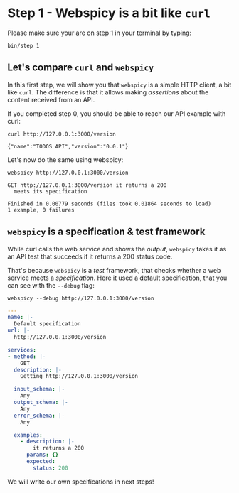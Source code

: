 # Step 1 - Webspicy is a bit like `curl`

Please make sure your are on step 1 in your terminal by typing:

```
bin/step 1
```

## Let's compare `curl` and `webspicy`

In this first step, we will show you that `webspicy` is a simple HTTP client, a bit like `curl`. The difference is that it allows making *assertions* about the content received from an API.

If you completed step 0, you should be able to reach our API example with curl:

```
curl http://127.0.0.1:3000/version
```

```
{"name":"TODOS API","version":"0.0.1"}
```

Let's now do the same using webspicy:

```
webspicy http://127.0.0.1:3000/version
```

```
GET http://127.0.0.1:3000/version it returns a 200
  meets its specification

Finished in 0.00779 seconds (files took 0.01864 seconds to load)
1 example, 0 failures
```

## `webspicy` is a specification & test framework

While curl calls the web service and shows the *output*,
`webspicy` takes it as an API test that succeeds if it returns
a 200 status code.

That's because `webspicy` is a *test* framework, that checks
whether a web service meets a *specification*. Here it used
a default specification, that you can see with the `--debug`
flag:

```
webspicy --debug http://127.0.0.1:3000/version
```

```yaml
---
name: |-
  Default specification
url: |-
  http://127.0.0.1:3000/version

services:
- method: |-
    GET
  description: |-
    Getting http://127.0.0.1:3000/version

  input_schema: |-
    Any
  output_schema: |-
    Any
  error_schema: |-
    Any

  examples:
    - description: |-
        it returns a 200
      params: {}
      expected:
        status: 200
```

We will write our own specifications in next steps!
